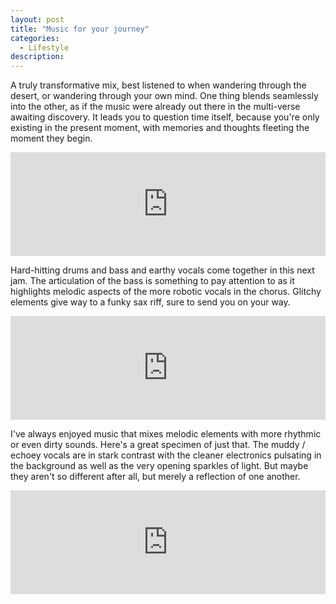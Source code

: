 ```yaml
---
layout: post
title: "Music for your journey"
categories:
  - Lifestyle
description:
---
```


A truly transformative mix, best listened to when wandering through the desert, or wandering through your own mind. One thing blends seamlessly into the other, as if the music were already out there in the multi-verse awaiting discovery. It leads you to question time itself, because you're only existing in the present moment, with memories and thoughts fleeting the moment they begin.

<iframe width="100%" height="166" scrolling="no" frameborder="no" src="https://w.soundcloud.com/player/?url=https%3A//api.soundcloud.com/tracks/164204868&amp;color=ff9900&amp;auto_play=false&amp;hide_related=false&amp;show_comments=true&amp;show_user=true&amp;show_reposts=false"></iframe>

Hard-hitting drums and bass and earthy vocals come together in this next jam. The articulation of the bass is something to pay attention to as it highlights melodic aspects of the more robotic vocals in the chorus. Glitchy elements give way to a funky sax riff, sure to send you on your way.

<iframe width="100%" height="166" scrolling="no" frameborder="no" src="https://w.soundcloud.com/player/?url=https%3A//api.soundcloud.com/tracks/250197021&amp;color=ff9900&amp;auto_play=false&amp;hide_related=false&amp;show_comments=true&amp;show_user=true&amp;show_reposts=false"></iframe>

I've always enjoyed music that mixes melodic elements with more rhythmic or even dirty sounds. Here's a great specimen of just that. The muddy / echoey vocals are in stark contrast with the cleaner electronics pulsating in the background as well as the very opening sparkles of light. But maybe they aren't so different after all, but merely a reflection of one another.

<iframe width="100%" height="166" scrolling="no" frameborder="no" src="https://w.soundcloud.com/player/?url=https%3A//api.soundcloud.com/tracks/5002073&amp;color=ff9900&amp;auto_play=false&amp;hide_related=false&amp;show_comments=true&amp;show_user=true&amp;show_reposts=false"></iframe>